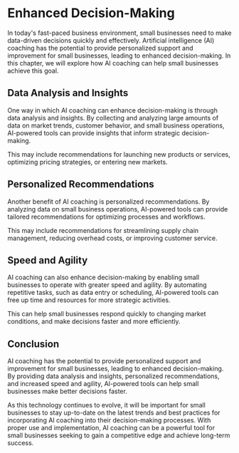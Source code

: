 Enhanced Decision-Making
============================================================

In today's fast-paced business environment, small businesses need to make data-driven decisions quickly and effectively. Artificial intelligence (AI) coaching has the potential to provide personalized support and improvement for small businesses, leading to enhanced decision-making. In this chapter, we will explore how AI coaching can help small businesses achieve this goal.

Data Analysis and Insights
--------------------------

One way in which AI coaching can enhance decision-making is through data analysis and insights. By collecting and analyzing large amounts of data on market trends, customer behavior, and small business operations, AI-powered tools can provide insights that inform strategic decision-making.

This may include recommendations for launching new products or services, optimizing pricing strategies, or entering new markets.

Personalized Recommendations
----------------------------

Another benefit of AI coaching is personalized recommendations. By analyzing data on small business operations, AI-powered tools can provide tailored recommendations for optimizing processes and workflows.

This may include recommendations for streamlining supply chain management, reducing overhead costs, or improving customer service.

Speed and Agility
-----------------

AI coaching can also enhance decision-making by enabling small businesses to operate with greater speed and agility. By automating repetitive tasks, such as data entry or scheduling, AI-powered tools can free up time and resources for more strategic activities.

This can help small businesses respond quickly to changing market conditions, and make decisions faster and more efficiently.

Conclusion
----------

AI coaching has the potential to provide personalized support and improvement for small businesses, leading to enhanced decision-making. By providing data analysis and insights, personalized recommendations, and increased speed and agility, AI-powered tools can help small businesses make better decisions faster.

As this technology continues to evolve, it will be important for small businesses to stay up-to-date on the latest trends and best practices for incorporating AI coaching into their decision-making processes. With proper use and implementation, AI coaching can be a powerful tool for small businesses seeking to gain a competitive edge and achieve long-term success.
